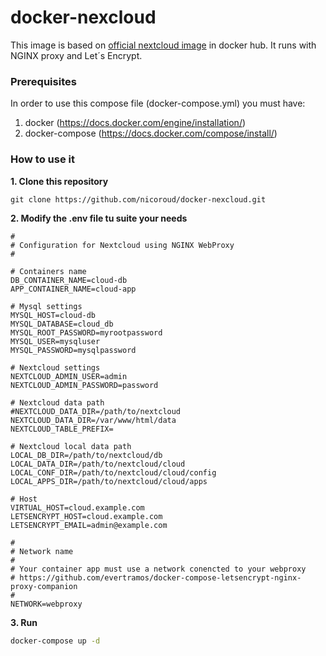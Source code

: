# docker-nexcloud

This image is based on [official nextcloud image](https://hub.docker.com/r/library/nextcloud/) in docker hub.
It runs with NGINX proxy and Let´s Encrypt.

### Prerequisites
In order to use this compose file (docker-compose.yml) you must have:

1. docker (https://docs.docker.com/engine/installation/)
2. docker-compose (https://docs.docker.com/compose/install/)

### How to use it
**1. Clone this repository**

```shell
git clone https://github.com/nicoroud/docker-nexcloud.git
```

**2. Modify the .env file tu suite your needs**

```shell
#
# Configuration for Nextcloud using NGINX WebProxy
#

# Containers name
DB_CONTAINER_NAME=cloud-db
APP_CONTAINER_NAME=cloud-app

# Mysql settings
MYSQL_HOST=cloud-db
MYSQL_DATABASE=cloud_db
MYSQL_ROOT_PASSWORD=myrootpassword
MYSQL_USER=mysqluser
MYSQL_PASSWORD=mysqlpassword

# Nextcloud settings
NEXTCLOUD_ADMIN_USER=admin
NEXTCLOUD_ADMIN_PASSWORD=password

# Nextcloud data path
#NEXTCLOUD_DATA_DIR=/path/to/nextcloud
NEXTCLOUD_DATA_DIR=/var/www/html/data
NEXTCLOUD_TABLE_PREFIX=

# Nextcloud local data path
LOCAL_DB_DIR=/path/to/nextcloud/db
LOCAL_DATA_DIR=/path/to/nextcloud/cloud
LOCAL_CONF_DIR=/path/to/nextcloud/cloud/config
LOCAL_APPS_DIR=/path/to/nextcloud/cloud/apps

# Host 
VIRTUAL_HOST=cloud.example.com
LETSENCRYPT_HOST=cloud.example.com
LETSENCRYPT_EMAIL=admin@example.com

#
# Network name
# 
# Your container app must use a network conencted to your webproxy 
# https://github.com/evertramos/docker-compose-letsencrypt-nginx-proxy-companion
#
NETWORK=webproxy
```

**3. Run**

```bash
docker-compose up -d
```
